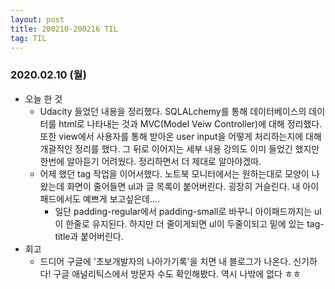 ```yaml
---
layout: post
title: 200210-200216 TIL
tag: TIL
---
```


### 2020.02.10 (월)
- 오늘 한 것
  - Udacity 들었던 내용을 정리했다. SQLALchemy를 통해 데이터베이스의 데이터를 html로 나타내는 것과 MVC(Model Veiw Controller)에 대해 정리했다. 또한 view에서 사용자를 통해 받아온 user input을 어떻게 처리하는지에 대해 개괄적인 정리를 했다. 그 뒤로 이어지는 세부 내용 강의도 이미 들었긴 했지만 한번에 알아듣기 어려웠다. 정리하면서 더 제대로 알아야겠따.
  - 어제 했던 tag 작업을 이어서했다. 노트북 모니터에서는 원하는대로 모양이 나왔는데 화면이 줄어들면 ul과 글 목록이 붙어버린다. 굉장히 거슬린다. 내 아이패드에서도 예쁘게 보고싶은데....
    - 일단 padding-regular에서 padding-small로 바꾸니 아이패드까지는 ul이 한줄로 유지된다. 하지만 더 줄이게되면 ul이 두줄이되고 밑에 있는 tag-title과 붙어버린다.
- 회고
  - 드디어 구글에 '초보개발자의 나아가기록'을 치면 내 블로그가 나온다. 신기하다! 구글 애널리틱스에서 방문자 수도 확인해봤다. 역시 나밖에 없다 ㅎㅎ
